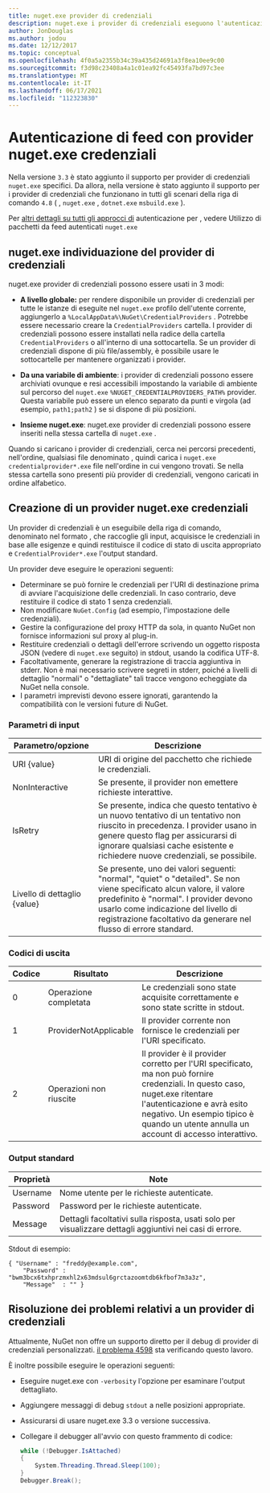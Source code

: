 ```yaml
---
title: nuget.exe provider di credenziali
description: nuget.exe i provider di credenziali eseguono l'autenticazione con un feed e vengono implementati come eseguibili della riga di comando che seguono convenzioni specifiche.
author: JonDouglas
ms.author: jodou
ms.date: 12/12/2017
ms.topic: conceptual
ms.openlocfilehash: 4f0a5a2355b34c39a435d24691a3f8ea10ee9c00
ms.sourcegitcommit: f3d98c23408a4a1c01ea92fc45493fa7bd97c3ee
ms.translationtype: MT
ms.contentlocale: it-IT
ms.lasthandoff: 06/17/2021
ms.locfileid: "112323830"
---
```

# <a name="authenticating-feeds-with-nugetexe-credential-providers"></a>Autenticazione di feed con provider nuget.exe credenziali

Nella versione `3.3` è stato aggiunto il supporto per provider di credenziali `nuget.exe` specifici. Da allora, nella versione è stato aggiunto il supporto per i provider di credenziali che funzionano in tutti gli scenari della riga di comando `4.8` [](NuGet-Cross-Platform-Authentication-Plugin.md) ( , `nuget.exe` , `dotnet.exe` `msbuild.exe` ).

Per [altri dettagli su tutti gli approcci di](../../consume-packages/consuming-packages-authenticated-feeds.md#nugetexe) autenticazione per , vedere Utilizzo di pacchetti da feed autenticati `nuget.exe`

## <a name="nugetexe-credential-provider-discovery"></a>nuget.exe individuazione del provider di credenziali

nuget.exe provider di credenziali possono essere usati in 3 modi:

- **A livello globale:** per rendere disponibile un provider di credenziali per tutte le istanze di eseguite nel `nuget.exe` profilo dell'utente corrente, aggiungerlo a `%LocalAppData%\NuGet\CredentialProviders` . Potrebbe essere necessario creare la `CredentialProviders` cartella. I provider di credenziali possono essere installati nella radice della cartella `CredentialProviders`  o all'interno di una sottocartella. Se un provider di credenziali dispone di più file/assembly, è possibile usare le sottocartelle per mantenere organizzati i provider.

- **Da una variabile di ambiente**: i provider di credenziali possono essere archiviati ovunque e resi accessibili impostando la variabile di ambiente sul percorso del `nuget.exe` `%NUGET_CREDENTIALPROVIDERS_PATH%` provider. Questa variabile può essere un elenco separato da punti e virgola (ad esempio, `path1;path2` ) se si dispone di più posizioni.

- **Insieme nuget.exe**: nuget.exe provider di credenziali possono essere inseriti nella stessa cartella di `nuget.exe` .

Quando si caricano i provider di credenziali, cerca nei percorsi precedenti, nell'ordine, qualsiasi file denominato , quindi carica i `nuget.exe` `credentialprovider*.exe` file nell'ordine in cui vengono trovati. Se nella stessa cartella sono presenti più provider di credenziali, vengono caricati in ordine alfabetico.

## <a name="creating-a-nugetexe-credential-provider"></a>Creazione di un provider nuget.exe credenziali

Un provider di credenziali è un eseguibile della riga di comando, denominato nel formato , che raccoglie gli input, acquisisce le credenziali in base alle esigenze e quindi restituisce il codice di stato di uscita appropriato e `CredentialProvider*.exe` l'output standard.

Un provider deve eseguire le operazioni seguenti:

- Determinare se può fornire le credenziali per l'URI di destinazione prima di avviare l'acquisizione delle credenziali. In caso contrario, deve restituire il codice di stato 1 senza credenziali.
- Non modificare `NuGet.Config` (ad esempio, l'impostazione delle credenziali).
- Gestire la configurazione del proxy HTTP da sola, in quanto NuGet non fornisce informazioni sul proxy al plug-in.
- Restituire credenziali o dettagli dell'errore scrivendo un oggetto risposta JSON (vedere di `nuget.exe` seguito) in stdout, usando la codifica UTF-8.
- Facoltativamente, generare la registrazione di traccia aggiuntiva in stderr. Non è mai necessario scrivere segreti in stderr, poiché a livelli di dettaglio "normali" o "dettagliate" tali tracce vengono echeggiate da NuGet nella console.
- I parametri imprevisti devono essere ignorati, garantendo la compatibilità con le versioni future di NuGet.

### <a name="input-parameters"></a>Parametri di input

| Parametro/opzione |Descrizione|
|----------------|-----------|
| URI {value} | URI di origine del pacchetto che richiede le credenziali.|
| NonInteractive | Se presente, il provider non emettere richieste interattive. |
| IsRetry | Se presente, indica che questo tentativo è un nuovo tentativo di un tentativo non riuscito in precedenza. I provider usano in genere questo flag per assicurarsi di ignorare qualsiasi cache esistente e richiedere nuove credenziali, se possibile.|
| Livello di dettaglio {value} | Se presente, uno dei valori seguenti: "normal", "quiet" o "detailed". Se non viene specificato alcun valore, il valore predefinito è "normal". I provider devono usarlo come indicazione del livello di registrazione facoltativo da generare nel flusso di errore standard. |

### <a name="exit-codes"></a>Codici di uscita

| Codice |Risultato | Descrizione |
|----------------|-----------|-----------|
| 0 | Operazione completata | Le credenziali sono state acquisite correttamente e sono state scritte in stdout.|
| 1 | ProviderNotApplicable | Il provider corrente non fornisce le credenziali per l'URI specificato.|
| 2 | Operazioni non riuscite | Il provider è il provider corretto per l'URI specificato, ma non può fornire credenziali. In questo caso, nuget.exe ritentare l'autenticazione e avrà esito negativo. Un esempio tipico è quando un utente annulla un account di accesso interattivo. |

### <a name="standard-output"></a>Output standard

| Proprietà |Note|
|----------------|-----------|
| Username | Nome utente per le richieste autenticate.|
| Password | Password per le richieste autenticate.|
| Message | Dettagli facoltativi sulla risposta, usati solo per visualizzare dettagli aggiuntivi nei casi di errore. |

Stdout di esempio:

```
{ "Username" : "freddy@example.com",
    "Password" : "bwm3bcx6txhprzmxhl2x63mdsul6grctazoomtdb6kfbof7m3a3z",
    "Message"  : "" }
```

## <a name="troubleshooting-a-credential-provider"></a>Risoluzione dei problemi relativi a un provider di credenziali

Attualmente, NuGet non offre un supporto diretto per il debug di provider di credenziali personalizzati. [il problema 4598](https://github.com/NuGet/Home/issues/4598) sta verificando questo lavoro.

È inoltre possibile eseguire le operazioni seguenti:

- Eseguire nuget.exe con `-verbosity` l'opzione per esaminare l'output dettagliato.
- Aggiungere messaggi di debug `stdout` a nelle posizioni appropriate.
- Assicurarsi di usare nuget.exe 3.3 o versione successiva.
- Collegare il debugger all'avvio con questo frammento di codice:

    ```cs
    while (!Debugger.IsAttached)
    {
        System.Threading.Thread.Sleep(100);
    }
    Debugger.Break();
    ```
